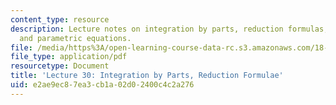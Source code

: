 ```yaml
---
content_type: resource
description: Lecture notes on integration by parts, reduction formulas, arc length,
  and parametric equations.
file: /media/https%3A/open-learning-course-data-rc.s3.amazonaws.com/18-01-single-variable-calculus-fall-2006/e2ae9ec87ea3cb1a02d02400c4c2a276_lec30.pdf
file_type: application/pdf
resourcetype: Document
title: 'Lecture 30: Integration by Parts, Reduction Formulae'
uid: e2ae9ec8-7ea3-cb1a-02d0-2400c4c2a276
---
```

